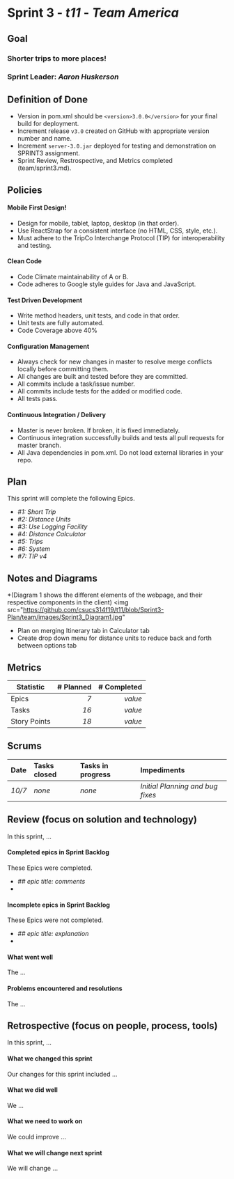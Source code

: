 # Sprint 3 - *t11* - *Team America*

## Goal

### Shorter trips to more places!
### Sprint Leader: *Aaron Huskerson*

## Definition of Done

* Version in pom.xml should be `<version>3.0.0</version>` for your final build for deployment.
* Increment release `v3.0` created on GitHub with appropriate version number and name.
* Increment `server-3.0.jar` deployed for testing and demonstration on SPRINT3 assignment.
* Sprint Review, Restrospective, and Metrics completed (team/sprint3.md).


## Policies

#### Mobile First Design!
* Design for mobile, tablet, laptop, desktop (in that order).
* Use ReactStrap for a consistent interface (no HTML, CSS, style, etc.).
* Must adhere to the TripCo Interchange Protocol (TIP) for interoperability and testing.
#### Clean Code
* Code Climate maintainability of A or B.
* Code adheres to Google style guides for Java and JavaScript.
#### Test Driven Development
* Write method headers, unit tests, and code in that order.
* Unit tests are fully automated.
* Code Coverage above 40%
#### Configuration Management
* Always check for new changes in master to resolve merge conflicts locally before committing them.
* All changes are built and tested before they are committed.
* All commits include a task/issue number.
* All commits include tests for the added or modified code.
* All tests pass.
#### Continuous Integration / Delivery 
* Master is never broken.  If broken, it is fixed immediately.
* Continuous integration successfully builds and tests all pull requests for master branch.
* All Java dependencies in pom.xml.  Do not load external libraries in your repo. 


## Plan

This sprint will complete the following Epics.

* *#1: Short Trip*
* *#2: Distance Units*
* *#3: Use Logging Facility*
* *#4: Distance Calculator*
* *#5: Trips*
* *#6: System*
* *#7: TIP v4*

## Notes and Diagrams

*(Diagram 1 shows the different elements of the webpage, and their respective components in the client) 
<img src="https://github.com/csucs314f19/t11/blob/Sprint3-Plan/team/images/Sprint3_Diagram1.jpg"
* Plan on merging Itinerary tab in Calculator tab
* Create drop down menu for distance units to reduce back and forth between options tab


## Metrics

| Statistic | # Planned | # Completed |
| --- | ---: | ---: |
| Epics | *7* | *value* |
| Tasks |  *16*   | *value* | 
| Story Points |  *18*  | *value* | 


## Scrums

| Date | Tasks closed  | Tasks in progress | Impediments |
| :--- | :--- | :--- | :--- |
| *10/7* | *none* | *none* | *Initial Planning and bug fixes* | 


## Review (focus on solution and technology)

In this sprint, ...

#### Completed epics in Sprint Backlog 

These Epics were completed.

* *## epic title: comments*
* 

#### Incomplete epics in Sprint Backlog 

These Epics were not completed.

* *## epic title: explanation*
*

#### What went well

The ...


#### Problems encountered and resolutions

The ...


## Retrospective (focus on people, process, tools)

In this sprint, ...

#### What we changed this sprint

Our changes for this sprint included ...

#### What we did well

We ...

#### What we need to work on

We could improve ...

#### What we will change next sprint 

We will change ...
